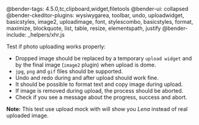 @bender-tags:  4.5.0,tc,clipboard,widget,filetools
@bender-ui: collapsed
@bender-ckeditor-plugins: wysiwygarea, toolbar, undo, uploadwidget, basicstyles, image2, uploadimage, font, stylescombo, basicstyles, format, maximize, blockquote, list, table, resize, elementspath, justify
@bender-include: _helpers/xhr.js

Test if photo uploading works properly:
 * Dropped image should be replaced by a temporary `upload widget` and by the final image (`image2` plugin) when upload is dome.
 * `jpg`, `png` and `gif` files should be supported.
 * Undo and redo during and after upload should work fine.
 * It should be possible to format text and copy image during upload.
 * If image is removed during upload, the process should be aborted.
 * Check if you see a message about the progress, success and abort.

**Note:** This test use upload mock with will show you *Lena* instead of real uploaded image.